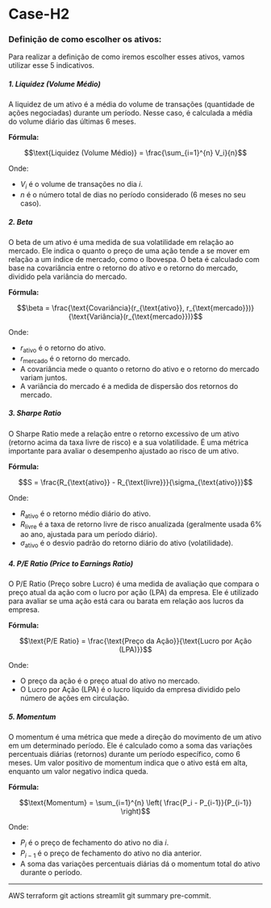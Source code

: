 # Case-H2

### Definição de como escolher os ativos:

Para realizar a definição de como iremos escolher esses ativos, vamos utilizar esse 5 indicativos.

##### 1. Liquidez (Volume Médio)
A liquidez de um ativo é a média do volume de transações (quantidade de ações negociadas) durante um período. Nesse caso, é calculada a média do volume diário das últimas 6 meses.

**Fórmula:**

$$\text{Liquidez (Volume Médio)} = \frac{\sum_{i=1}^{n} V_i}{n}$$

Onde:
- $V_i$ é o volume de transações no dia $i$.
- $n$ é o número total de dias no período considerado (6 meses no seu caso).

##### 2. Beta
O beta de um ativo é uma medida de sua volatilidade em relação ao mercado. Ele indica o quanto o preço de uma ação tende a se mover em relação a um índice de mercado, como o Ibovespa. O beta é calculado com base na covariância entre o retorno do ativo e o retorno do mercado, dividido pela variância do mercado.

**Fórmula:**

$$\beta = \frac{\text{Covariância}(r_{\text{ativo}}, r_{\text{mercado}})}{\text{Variância}(r_{\text{mercado}})}$$

Onde:
- $r_{\text{ativo}}$ é o retorno do ativo.
- $r_{\text{mercado}}$ é o retorno do mercado.
- A covariância mede o quanto o retorno do ativo e o retorno do mercado variam juntos.
- A variância do mercado é a medida de dispersão dos retornos do mercado.

##### 3. Sharpe Ratio
O Sharpe Ratio mede a relação entre o retorno excessivo de um ativo (retorno acima da taxa livre de risco) e a sua volatilidade. É uma métrica importante para avaliar o desempenho ajustado ao risco de um ativo.

**Fórmula:**

$$S = \frac{R_{\text{ativo}} - R_{\text{livre}}}{\sigma_{\text{ativo}}}$$

Onde:
- $R_{\text{ativo}}$ é o retorno médio diário do ativo.
- $R_{\text{livre}}$ é a taxa de retorno livre de risco anualizada (geralmente usada 6% ao ano, ajustada para um período diário).
- $\sigma_{\text{ativo}}$ é o desvio padrão do retorno diário do ativo (volatilidade).

##### 4. P/E Ratio (Price to Earnings Ratio)
O P/E Ratio (Preço sobre Lucro) é uma medida de avaliação que compara o preço atual da ação com o lucro por ação (LPA) da empresa. Ele é utilizado para avaliar se uma ação está cara ou barata em relação aos lucros da empresa.

**Fórmula:**

$$\text{P/E Ratio} = \frac{\text{Preço da Ação}}{\text{Lucro por Ação (LPA)}}$$

Onde:
- O preço da ação é o preço atual do ativo no mercado.
- O Lucro por Ação (LPA) é o lucro líquido da empresa dividido pelo número de ações em circulação.

##### 5. Momentum
O momentum é uma métrica que mede a direção do movimento de um ativo em um determinado período. Ele é calculado como a soma das variações percentuais diárias (retornos) durante um período específico, como 6 meses. Um valor positivo de momentum indica que o ativo está em alta, enquanto um valor negativo indica queda.

**Fórmula:**

$$\text{Momentum} = \sum_{i=1}^{n} \left( \frac{P_i - P_{i-1}}{P_{i-1}} \right)$$

Onde:
- $P_i$ é o preço de fechamento do ativo no dia $i$.
- $P_{i-1}$ é o preço de fechamento do ativo no dia anterior.
- A soma das variações percentuais diárias dá o momentum total do ativo durante o período.

---

AWS
terraform
git actions
streamlit
git summary
pre-commit.